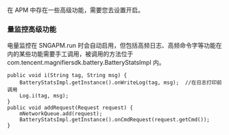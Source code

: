 在 APM 中存在一些高级功能，需要您去设置开启。

### 量监控高级功能
电量监控在 SNGAPM.run 时会自动启用，但包括高频日志、高频命令字等功能在内的某些功能需要手工调用，被调用的方法位于 com.tencent.magnifiersdk.battery.BatteryStatsImpl 内。
```
public void i(String tag, String msg) {
    BatteryStatsImpl.getInstance().onWriteLog(tag, msg);  //在日志打印前调用
    Log.i(tag, msg);
}
public void addRequest(Request request) {
    mNetworkQueue.add(request);
    BatteryStatsImpl.getInstance().onCmdRequest(request.getCmd());
}
```
